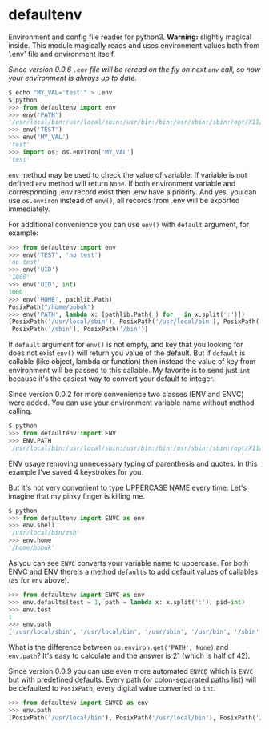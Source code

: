 # defaultenv

Environment and config file reader for python3.
**Warning:** slightly magical inside. This module magically reads and uses environment values both from '.env' file and environment itself.

*Since version 0.0.6 `.env` file will be reread on the fly on next `env` call, so now your environment is always up to date.*

```python
$ echo "MY_VAL='test'" > .env
$ python
>>> from defaultenv import env
>>> env('PATH')
'/usr/local/bin:/usr/local/sbin:/usr/bin:/bin:/usr/sbin:/sbin:/opt/X11/bin'
>>> env('TEST')
>>> env('MY_VAL')
'test'
>>> import os; os.environ['MY_VAL']
'test'

```

`env` method may be used to check the value of variable.
If variable is not defined `env` method will return `None`.
If both environment variable and corresponding .env record exist then  .env have a priority.
And yes, you can use `os.environ` instead of  `env()`, all records from .env will be exported immediately.

For additional convenience you can use `env()` with `default` argument, for example:

```python
>>> from defaultenv import env
>>> env('TEST', 'no test')
'no test'
>>> env('UID')
'1000'
>>> env('UID', int)
1000
>>> env('HOME', pathlib.Path)
PosixPath("/home/bobuk")
>>> env('PATH', lambda x: [pathlib.Path(_) for _ in x.split(':')])
[PosixPath('/usr/local/sbin'), PosixPath('/usr/local/bin'), PosixPath('/usr/sbin'), PosixPath('/usr/bin'),
 PosixPath('/sbin'), PosixPath('/bin')]
```

If `default` argument for `env()` is not empty, and key that you looking for does not exist `env()` will return you value of the default.
But if `default` is callable (like object, lambda or function) then instead the value of key from environment will be passed to this callable.
My favorite is to send just `int` because it's the easiest way to convert your default to integer.

Since version 0.0.2 for more convenience two classes (ENV and ENVC) were added. You can use your environment variable name without method calling.

```python
$ python
>>> from defaultenv import ENV
>>> ENV.PATH
'/usr/local/bin:/usr/local/sbin:/usr/bin:/bin:/usr/sbin:/sbin:/opt/X11/bin'
```

ENV usage removing unnecessary typing of parenthesis and quotes. In this example I've saved 4 keystrokes for you. 

But it's not very convenient to type UPPERCASE NAME every time. Let's imagine that my pinky finger is killing me.

```python
$ python
>>> from defaultenv import ENVC as env
>>> env.shell
'/usr/local/bin/zsh'
>>> env.home
'/home/bobuk'
```

As you can see `ENVC` converts your variable name to uppercase.
For both ENVC and ENV there's a method `defaults` to add default values of callables (as for `env` above).

```python
>>> from defaultenv import ENVC as env
>>> env.defaults(test = 1, path = lambda x: x.split(':'), pid=int)
>>> env.test
1
>>> env.path
['/usr/local/sbin', '/usr/local/bin', '/usr/sbin', '/usr/bin', '/sbin', '/bin']
```

What is the difference between `os.environ.get('PATH', None)` and `env.path`? It's easy to calculate and the answer is 21 (which is half of 42).

Since version 0.0.9 you can use even more automated `ENVCD` which is `ENVC` but with predefined defaults.
Every path (or colon-separated paths list) will be defaulted to `PosixPath`, every digital value converted to `int`.

```python
>>> from defaultenv import ENVCD as env
>>> env.path
[PosixPath('/usr/local/bin'), PosixPath('/usr/local/bin'), PosixPath('/usr/bin'), PosixPath('/bin'), PosixPath('/usr/sbin')]
```
